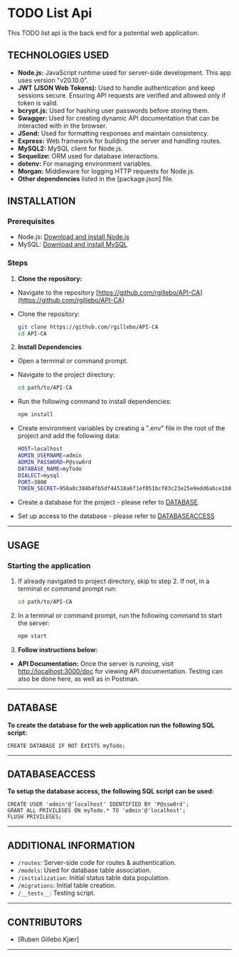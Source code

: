 # TODO List Api 

This TODO list api is the back end for a potential web application. 

## TECHNOLOGIES USED

- **Node.js:** JavaScript runtime used for server-side development. This app uses version "v20.10.0". 
- **JWT (JSON Web Tokens):** Used to handle authentication and keep sessions secure. Ensuring API requests are verified and allowed only if token is valid. 
- **bcrypt.js:** Used for hashing user passwords before storing them. 
- **Swagger:** Used for creating dynamic API documentation that can be interacted with in the browser. 
- **JSend:** Used for formatting responses and maintain consistency. 
- **Express:** Web framework for building the server and handling routes.
- **MySQL2:** MySQL client for Node.js. 
- **Sequelize:** ORM used for database interactions.
- **dotenv:** For managing environment variables. 
- **Morgan:** Middleware for logging HTTP requests for Node.js. 
- **Other dependencies** listed in the [package.json] file.

## INSTALLATION

### Prerequisites

- Node.js: [Download and install Node.js](https://nodejs.org/)
- MySQL: [Download and install MySQL](https://www.mysql.com/downloads/)

### Steps

1. **Clone the repository:**

- Navigate to the repository [https://github.com/rgillebo/API-CA](https://github.com/rgillebo/API-CA)
- Clone the repository:

    ```bash
    git clone https://github.com/rgillebo/API-CA
    cd API-CA
    ```

2. **Install Dependencies**

- Open a terminal or command prompt.
- Navigate to the project directory: 

    ```bash 
    cd path/to/API-CA 
    ```

- Run the following command to install dependencies: 

    ```bash
    npm install
    ```
- Create environment variables by creating a ".env" file in the root of the project and add the following data: 

    ```bash
    HOST=localhost
    ADMIN_USERNAME=admin
    ADMIN_PASSWORD=P@ssw0rd
    DATABASE_NAME=myTodo
    DIALECT=mysql
    PORT=3000
    TOKEN_SECRET=958a8c384b4fb5df44518a6f1ef051bcf83c23e25e9edd6abce1b8e29008199cadd0098491e340f554bde65426c210dd9077886f300ef08d1fa505bd7fbfb21b
    ```

 - Create a database for the project - please refer to [DATABASE](#database). 

 - Set up access to the database - please refer to [DATABASEACCESS](#databaseaccess)


---

## USAGE

### Starting the application

1. If already navigated to project directory, skip to step 2. If not, in a terminal or command prompt run: 

    ```bash 
    cd path/to/API-CA  
    ```

2. In a terminal or command prompt, run the following command to start the server: 

    ```bash
    npm start
    ```

3. **Follow instructions below:**

- **API Documentation:** Once the server is running, visit [http://localhost:3000/doc](http://localhost:3000/doc) for viewing API documentation. Testing can also be done here, as well as in Postman. 

---
## DATABASE

**To create the database for the web application run the following SQL script:** 

    
    CREATE DATABASE IF NOT EXISTS myTodo; 

---

## DATABASEACCESS

**To setup the database access, the following SQL script can be used:** 

    CREATE USER 'admin'@'localhost' IDENTIFIED BY 'P@ssw0rd';
    GRANT ALL PRIVILEGES ON myTodo.* TO 'admin'@'localhost';
    FLUSH PRIVILEGES;
---

## ADDITIONAL INFORMATION

- `/routes`: Server-side code for routes & authentication.
- `/models`: Used for database table association.
- `/initialization`: Initial status table data population. 
- `/migrations`: Initial table creation.
- `/__tests__`: Testing script. 
---

## CONTRIBUTORS

- [Ruben Gillebo Kjær]

---